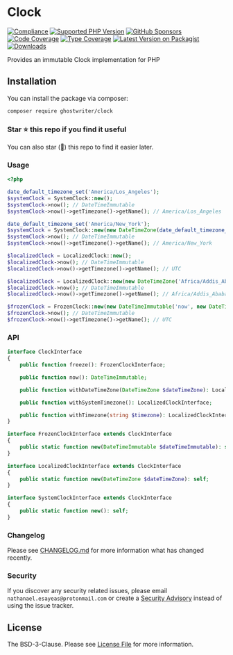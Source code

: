 # Clock

[![Compliance](https://github.com/ghostwriter/clock/actions/workflows/compliance.yml/badge.svg)](https://github.com/ghostwriter/clock/actions/workflows/compliance.yml)
[![Supported PHP Version](https://badgen.net/packagist/php/ghostwriter/clock?color=8892bf)](https://www.php.net/supported-versions)
[![GitHub Sponsors](https://img.shields.io/github/sponsors/ghostwriter?label=Sponsor+@ghostwriter/clock&logo=GitHub+Sponsors)](https://github.com/sponsors/ghostwriter)
[![Code Coverage](https://codecov.io/gh/ghostwriter/clock/branch/main/graph/badge.svg)](https://codecov.io/gh/ghostwriter/clock)
[![Type Coverage](https://shepherd.dev/github/ghostwriter/clock/coverage.svg)](https://shepherd.dev/github/ghostwriter/clock)
[![Latest Version on Packagist](https://badgen.net/packagist/v/ghostwriter/clock)](https://packagist.org/packages/ghostwriter/clock)
[![Downloads](https://badgen.net/packagist/dt/ghostwriter/clock?color=blue)](https://packagist.org/packages/ghostwriter/clock)

Provides an immutable Clock implementation for PHP

## Installation

You can install the package via composer:

``` bash
composer require ghostwriter/clock
```

### Star ⭐️ this repo if you find it useful

You can also star (🌟) this repo to find it easier later.

### Usage

``` php
<?php

date_default_timezone_set('America/Los_Angeles');
$systemClock = SystemClock::new();
$systemClock->now(); // DateTimeImmutable
$systemClock->now()->getTimezone()->getName(); // America/Los_Angeles

date_default_timezone_set('America/New_York');
$systemClock = SystemClock::new(new DateTimeZone(date_default_timezone_get()));
$systemClock->now(); // DateTimeImmutable
$systemClock->now()->getTimezone()->getName(); // America/New_York

$localizedClock = LocalizedClock::new();
$localizedClock->now(); // DateTimeImmutable
$localizedClock->now()->getTimezone()->getName(); // UTC

$localizedClock = LocalizedClock::new(new DateTimeZone('Africa/Addis_Ababa'));
$localizedClock->now(); // DateTimeImmutable
$localizedClock->now()->getTimezone()->getName(); // Africa/Addis_Ababa

$frozenClock = FrozenClock::new(new DateTimeImmutable('now', new DateTimeZone('UTC')));
$frozenClock->now(); // DateTimeImmutable
$frozenClock->now()->getTimezone()->getName(); // UTC
```

### API

``` php
interface ClockInterface
{
    public function freeze(): FrozenClockInterface;

    public function now(): DateTimeImmutable;

    public function withDateTimeZone(DateTimeZone $dateTimeZone): LocalizedClockInterface;

    public function withSystemTimezone(): LocalizedClockInterface;

    public function withTimezone(string $timezone): LocalizedClockInterface;
}

interface FrozenClockInterface extends ClockInterface
{
    public static function new(DateTimeImmutable $dateTimeImmutable): self;
}

interface LocalizedClockInterface extends ClockInterface
{
    public static function new(DateTimeZone $dateTimeZone): self;
}

interface SystemClockInterface extends ClockInterface
{
    public static function new(): self;
}
```

### Changelog

Please see [CHANGELOG.md](./CHANGELOG.md) for more information what has changed recently.

### Security

If you discover any security related issues, please email `nathanael.esayeas@protonmail.com` or create a [Security Advisory](https://github.com/ghostwriter/clock/security/advisories/new) instead of using the issue tracker.

## License

The BSD-3-Clause. Please see [License File](./LICENSE) for more information.
